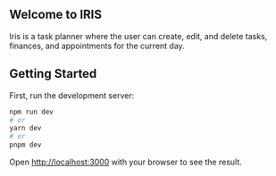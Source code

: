 ## Welcome to IRIS
Iris is a task planner where the user can create, edit, and delete tasks, finances, and appointments for the current day.

## Getting Started

First, run the development server:

```bash
npm run dev
# or
yarn dev
# or
pnpm dev
```

Open [http://localhost:3000](http://localhost:3000) with your browser to see the result.
